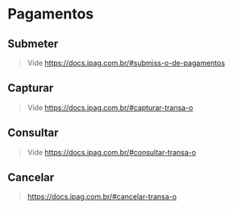 # Pagamentos

## Submeter

> Vide https://docs.ipag.com.br/#submiss-o-de-pagamentos

## Capturar

> Vide https://docs.ipag.com.br/#capturar-transa-o

## Consultar

> Vide https://docs.ipag.com.br/#consultar-transa-o

## Cancelar

> https://docs.ipag.com.br/#cancelar-transa-o